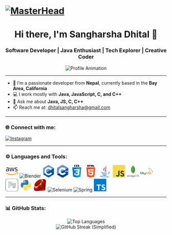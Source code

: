 # [![MasterHead](https://user-images.githubusercontent.com/125123604/223790003-471211d6-dc89-4f96-882f-1e58ca0771fc.gif)](https://sangharshadhital.io)

<h1 align="center">Hi there, I'm Sangharsha Dhital 👋</h1>
<h3 align="center">Software Developer | Java Enthusiast | Tech Explorer | Creative Coder</h3>

<p align="center">
  <img src="https://raw.githubusercontent.com/TheDudeThatCode/TheDudeThatCode/master/Assets/Designer.gif" width="300" alt="Profile Animation"/>
</p>

---

- 🔭 I’m a passionate developer from **Nepal**, currently based in the **Bay Area, California**  
- 💻 I work mostly with **Java, JavaScript, C, and C++**
- 💬 Ask me about **Java, JS, C, C++**
- 📫 Reach me at: [dhitalsangharsha@gmail.com](mailto:dhitalsangharsha@gmail.com)
<!-- 🌍 Visit my website: [sangharshadhital.io](https://sangharshadhital.io) -->

---

### 🌐 Connect with me:

[![Instagram](https://img.shields.io/badge/-lense_and_images-%23E4405F?style=for-the-badge&logo=instagram&logoColor=white)](https://www.instagram.com/lense_and_images/)

---

### ⚙️ Languages and Tools:

<p align="left">
  <img src="https://raw.githubusercontent.com/devicons/devicon/master/icons/amazonwebservices/amazonwebservices-original-wordmark.svg" alt="AWS" width="40" height="40"/>
  <img src="https://download.blender.org/branding/community/blender_community_badge_white.svg" alt="Blender" width="40" height="40"/>
  <img src="https://raw.githubusercontent.com/devicons/devicon/master/icons/c/c-original.svg" alt="C" width="40" height="40"/>
  <img src="https://raw.githubusercontent.com/devicons/devicon/master/icons/cplusplus/cplusplus-original.svg" alt="C++" width="40" height="40"/>
  <img src="https://raw.githubusercontent.com/devicons/devicon/master/icons/css3/css3-original-wordmark.svg" alt="CSS3" width="40" height="40"/>
  <img src="https://raw.githubusercontent.com/devicons/devicon/master/icons/html5/html5-original-wordmark.svg" alt="HTML5" width="40" height="40"/>
  <img src="https://raw.githubusercontent.com/devicons/devicon/master/icons/java/java-original.svg" alt="Java" width="40" height="40"/>
  <img src="https://raw.githubusercontent.com/devicons/devicon/master/icons/javascript/javascript-original.svg" alt="JavaScript" width="40" height="40"/>
  <img src="https://raw.githubusercontent.com/devicons/devicon/master/icons/mongodb/mongodb-original-wordmark.svg" alt="MongoDB" width="40" height="40"/>
  <img src="https://raw.githubusercontent.com/devicons/devicon/master/icons/mysql/mysql-original-wordmark.svg" alt="MySQL" width="40" height="40"/>
  <img src="https://raw.githubusercontent.com/devicons/devicon/master/icons/photoshop/photoshop-line.svg" alt="Photoshop" width="40" height="40"/>
  <img src="https://raw.githubusercontent.com/devicons/devicon/master/icons/python/python-original.svg" alt="Python" width="40" height="40"/>
  <img src="https://raw.githubusercontent.com/devicons/devicon/master/icons/ruby/ruby-original.svg" alt="Ruby" width="40" height="40"/>
  <img src="https://raw.githubusercontent.com/detain/svg-logos/780f25886640cef088af994181646db2f6b1a3f8/svg/selenium-logo.svg" alt="Selenium" width="40" height="40"/>
  <img src="https://www.vectorlogo.zone/logos/springio/springio-icon.svg" alt="Spring" width="40" height="40"/>
  <img src="https://raw.githubusercontent.com/devicons/devicon/master/icons/typescript/typescript-original.svg" alt="TypeScript" width="40" height="40"/>
</p>

---

### 📊 GitHub Stats:

<p align="center">
  <img src="https://github-readme-stats.vercel.app/api/top-langs/?username=sangharshadhital&layout=compact" alt="Top Languages"/>
  <br/>
  <img src="https://github-readme-streak-stats.herokuapp.com/?user=sangharshadhital&hide_total_contributions=true&hide_current_streak=true&hide_longest_streak=true" alt="GitHub Streak (Simplified)"/>
</p>

